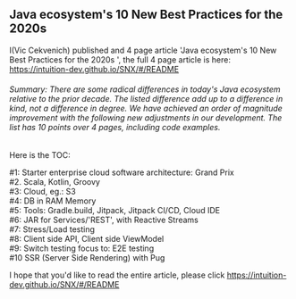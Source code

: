 

## Java ecosystem's 10 New Best Practices for the 2020s 

I(Vic Cekvenich) published and 4 page article 'Java ecosystem's 10 New Best Practices for the 2020s 
', the full 4 page article is here: https://intuition-dev.github.io/SNX/#/README

###### Summary: There are some radical differences in today's Java ecosystem relative to the prior decade. The listed difference add up to a difference in kind, not a difference in degree. We have achieved an order of magnitude improvement with the following new adjustments in our development. The list has 10 points over 4 pages, including code examples.

Here is the TOC:

#1: Starter enterprise cloud software architecture: Grand Prix <br/>
#2. Scala, Kotlin, Groovy<br/>
#3: Cloud, eg.: S3<br/>
#4: DB in RAM Memory<br/>
#5: Tools: Gradle.build, Jitpack, Jitpack CI/CD, Cloud IDE <br/>
#6: JAR for Services/'REST', with Reactive Streams <br/>
#7: Stress/Load testing <br/>
#8: Client side API, Client side ViewModel <br/>
#9: Switch testing focus to: E2E testing <br/>
#10 SSR (Server Side Rendering) with Pug<br/>



I hope that you'd like to read the entire article, please click https://intuition-dev.github.io/SNX/#/README 





